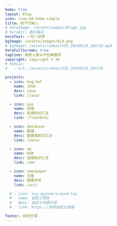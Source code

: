 ```yaml
---
home: true
layout: Blog
icon: line-md:home-simple
title: 树下打盹儿
# heroImage: /assets/images/Blogo.jpg
# heroAlt: 图片描述
heroText: 一花一世界
bgImage: /assets/images/bjd.png
# bgImage: /assets/videos/VID_20240119_183728.mp4
heroFullScreen: true
tagline: 袍哥人家从不拉稀摆带
copyright: Copyright © XK
# medias:
#   - url: /assets/videos/VID_20240119_183728

projects:
  - icon: mug-hot
    name: JAVA
    desc: java
    link: /java/

  - icon: eye
    name: 前端
    desc: 前端知识汇总
    link: /frontEnd/

  - icon: database
    name: 数据
    desc: 数据库知识汇总
    link: /data/

  - icon: om
    name: O&M
    desc: 运维知识汇总
    link: /om/

  - icon: newspaper
    name: 文章
    desc: 随便写写
    link: /act/

  # - icon: svg-spinners:wind-toy
  #   name: 自定义项目
  #   desc: 自定义详细介绍
  #   link: https://你的自定义链接

footer: XK的分享
---
```




